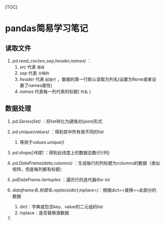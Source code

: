 [TOC]

# pandas简易学习笔记

## 读取文件

1. *pd.read_csv(src,sep,header,names)* ：
      1. *src* 代表 `路径`
      2. *sep* 代表 `分隔符` 
      3.  *header* 代表 `起始行` ，数据的第一行默认读取为列名(设置为None或者设置了names属性)
      4.  *names* 代表每一列代表的标题( `列名` )

## 数据处理

1. *pd.Series(list)* ：将list转化为键值对(json)形式

2. *pd.unique(values)* ：得到其中所有值不同的list
	  1. 等效于*values.unique()*
3. *pd.shape[纬度]* ：得到此纬度上的数据总数(行/列)
4. *pd.DataFrame(data,columns)* ：生成每行的列标题为columns的数据（类似矩阵，但是每列都有标题）
5. *pdDataFrame.itertuples* ：遍历行的迭代器(for in)
6. *dataframe名.标题名.replace(dict,inplace=)*：根据dict==替换==此部分的数据
     1. dict：字典或包含key、value的二元组的list
     2. inplace：是否替换源数据
7. 
